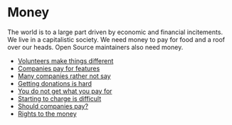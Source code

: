 # Money

The world is to a large part driven by economic and financial incitements. We
live in a capitalistic society. We need money to pay for food and a roof over
our heads. Open Source maintainers also need money.

 * [Volunteers make things different](money/volunteer.md)
 * [Companies pay for features](money/companies.md)
 * [Many companies rather not say](money/notsay.md)
 * [Getting donations is hard](money/donations.md)
 * [You do not get what you pay for](money/what-you-pay-for.md)
 * [Starting to charge is difficult](money/start-charge.md)
 * [Should companies pay?](money/should-pay.md)
 * [Rights to the money](money/rights.md)
